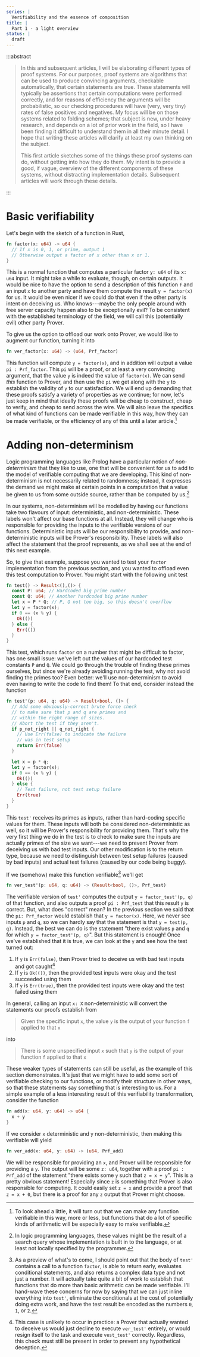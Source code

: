 ```yaml
---
series: |
  Verifiability and the essence of composition
title: |
  Part 1 - a light overview
status: |
  draft
---
```


:::abstract

> In this and subsequent articles, I will be elaborating different types of
> proof systems. For our purposes, proof systems are algorithms that can be used
> to produce convincing arguments, checkable automatically, that certain
> statements are true. These statements will typically be assertions that
> certain computations were performed correctly, and for reasons of efficiency
> the arguments will be probabilistic, so our checking procedures will have
> (very, very tiny) rates of false positives and negatives. My focus will be on
> those systems related to folding schemes; that subject is new, under heavy
> research, and depends on a lot of prior work in the field, so I have been
> finding it difficult to understand them in all their minute detail. I hope
> that writing these articles will clarify at least my own thinking on the
> subject.
>
> This first article sketches some of the things these proof systems can do,
> without getting into how they do them. My intent is to provide a good, if
> vague, overview of the different components of these systems, without
> distracting implementation details. Subsequent articles will work through
> these details.

:::

# Basic verifiability

Let's begin with the sketch of a function in Rust,

```rust
fn factor(x: u64) -> u64 {
  // If x is 0, 1, or prime, output 1
  // Otherwise output a factor of x other than x or 1.
}
```

This is a normal function that computes a particular factor `y: u64` of its `x:
u64` input. It might take a while to evaluate, though, on certain outputs. It
would be nice to have the option to send a description of this function `f` and
an input `x` to another party and have them compute the result `y = factor(x)`
for us. It would be even nicer if we could do that even if the other party is
intent on deceiving us. Who knows---maybe the only people around with free
server capacity happen also to be exceptionally evil? To be consistent with the
established terminology of the field, we will call this (potentially evil) other
party Prover.

To give us the option to offload our work onto Prover, we would like to augment
our function, turning it into

```rust
fn ver_factor(x: u64) -> (u64, Prf_factor)
```

This function will compute `y = factor(x)`, and in addition will output a value
`pi : Prf_factor`. This `pi` will be a proof, or at least a very convincing
argument, that the value `y` is indeed the value of `factor(x)`. We can send
*this* function to Prover, and then use the `pi` we get along with the `y` to
establish the validity of `y` to our satisfaction. We will end up demanding that
these proofs satisfy a variety of properties as we continue; for now, let's just
keep in mind that ideally these proofs will be cheap to construct, cheap to
verify, and cheap to send across the wire. We will also leave the specifics of
what kind of functions can be made verifiable in this way, how they can be made
verifiable, or the efficiency of any of this until a later article.[^on-apology]

# Adding non-determinism

Logic programming languages like Prolog have a particular notion of
*non-determinism* that they like to use, one that will be convenient for us to
add to the model of verifiable computing that we are developing. This kind of
non-determinism is not necessarily related to randomness; instead, it expresses
the demand we might make at certain points in a computation that a value be
given to us from some outside source, rather than be computed by us.[^on-logic]

In our systems, non-determinism will be modelled by having our functions take
two flavours of input: deterministic, and non-deterministic. These labels won't
affect our base functions at all. Instead, they will change who is responsible
for providing the inputs to the verifiable versions of our functions.
Deterministic inputs will be our responsibility to provide, and
non-deterministic inputs will be Prover's responsibility. These labels will also
affect the statement that the proof represents, as we shall see at the end of
this next example.

So, to give that example, suppose you wanted to test your `factor`
implementation from the previous section, and you wanted to offload even this
test computation to Prover. You might start with the following unit test

```rust
fn test() -> Result<(),()> {
  const P: u64; // Hardcoded big prime number
  const Q: u64; // Another hardcoded big prime number
  let x = P * Q; // P, Q not too big, so this doesn't overflow
  let y = factor(x);
  if 0 == (x % y) {
    Ok(())
  } else {
    Err(())
  }
}
```

This test, which runs `factor` on a number that might be difficult to factor,
has one small issue: we've left out the values of our hardcoded test constants
`P` and `Q`. We could go through the trouble of finding these primes ourselves,
but since we're already avoiding running the test, why not avoid finding the
primes too? Even better: we'll use non-determinism to avoid even having to write
the code to find them! To that end, consider instead the function

```rust
fn test'(p: u64, q: u64) -> Result<bool, ()> {
  // Add some obviously-correct brute force check
  // to make sure that p and q are primes and
  // within the right range of sizes.
  // Abort the test if they aren't.
  if p_not_right || q_not_right {
    // Use Err(false) to indicate the failure
    // was in test setup
    return Err(false)
  }

  let x = p * q;
  let y = factor(x);
  if 0 == (x % y) {
    Ok(())
  } else {
    // Test failure, not test setup failure
    Err(true)
  }
}
```

This `test'` receives its primes as inputs, rather than hard-coding specific
values for them. These inputs will both be considered non-deterministic as well,
so it will be Prover's responsibility for providing them. That's why the very
first thing we do in the test is to check to make sure the inputs are actually
primes of the size we want---we need to prevent Prover from deceiving us with
bad test inputs. Our other modification is to the return type, because we need
to distinguish between test setup failures (caused by bad inputs) and actual
test failures (caused by our code being buggy).

If we (somehow) make this function verifiable[^on-subtlety] we'll get

```rust
fn ver_test'(p: u64, q: u64) -> (Result<bool, ()>, Prf_test)
```

The verifiable version of `test'` computes the output `y = factor_test'(p, q)`
of that function, and also outputs a proof `pi : Prf_test` that this result `y`
is correct. But, what does "correct" mean? In the previous section we said that
the `pi: Prf_factor` would establish that `y = factor(x)`. Here, we never see
inputs `p` and `q`, so we can hardly say that the statement is that `y = test(p,
q)`. Instead, the best we can do is the statement "there exist values `p` and
`q` for which `y = factor_test'(p, q)`". But this statement is enough! Once
we've established that it is true, we can look at the `y` and see how the test
turned out:

1. If `y` is `Err(false)`, then Prover tried to deceive us with bad test inputs
   and got caught[^on-reality]
2. If `y` is `Ok(())`, then the provided test inputs were okay and the test
   succeeded using them
3. If `y` is `Err(true)`, then the provided test inputs were okay and the test
   failed using them

In general, calling an input `x: X` non-deterministic will convert the
statements our proofs establish from

> Given the specific input `x`, the value `y` is the output of your function `f`
> applied to that `x`

into

> There is some unspecified input `x` such that `y` is the output of your
> function `f` applied to that `x`

These weaker types of statements can still be useful, as the example of this
section demonstrates. It's just that we might have to add some sort of
verifiable checking to our functions, or modify their structure in other ways,
so that these statements say something that is interesting to us. For a simple
example of a less interesting result of this verifiability transformation,
consider the function

```rust
fn add(x: u64, y: u64) -> u64 {
  x + y
}
```

If we consider `x` deterministic and `y` non-deterministic, then making this
verifiable will yield

```rust
fn ver_add(x: u64, y: u64) -> (u64, Prf_add)
```

We will be responsible for providing an `x`, and Prover will be responsible for
providing a `y`. The output will be some `z: u64`, together with a proof `pi :
Prf_add` of the statement "there exists some `y` such that `z = x + y`". This is
a pretty obvious statement! Especially since `z` is something that Prover is
also responsible for computing. It could easily set `z = x` and provide a proof
that `z = x + 0`, but there is a proof for any `z` output that Prover might
choose.

[^on-apology]:
    To look ahead a little, it will turn out that we can make any function
    verifiable in this way, more or less, but functions that do a lot of
    specific kinds of arithmetic will be especially easy to make verifiable.

[^on-logic]:
    In logic programming languages, these values might be the result of a search
    query whose implementation is built in to the language, or at least not
    locally specified by the programmer.

[^on-subtlety]:
    As a preview of what's to come, I should point out that the body of `test'`
    contains a call to a function `factor`, is able to return early, evaluates
    conditional statements, and also returns a complex data type and not just a
    number. It will actually take quite a bit of work to establish that
    functions that do more than basic arithmetic can be made verifiable. I'll
    hand-wave these concerns for now by saying that we can just inline
    everything into `test'`, eliminate the conditionals at the cost of
    potentially doing extra work, and have the test result be encoded as the
    numbers `0`, `1`, or `2`.

[^on-reality]:
    This case is unlikely to occur in practice: a Prover that actually wanted to
    deceive us would just decline to execute `ver_test'` entirely, or would
    resign itself to the task and execute `vest_test'` correctly. Regardless,
    this check must still be present in order to prevent any hypothetical
    deception.
